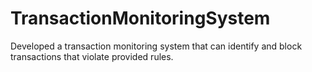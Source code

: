# TransactionMonitoringSystem
Developed a transaction monitoring system that can identify and block transactions that violate provided rules. 
